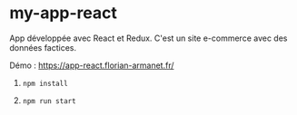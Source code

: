 # my-app-react
App développée avec React et Redux. C'est un site e-commerce avec des données factices.

Démo : https://app-react.florian-armanet.fr/

1. `npm install`

2. `npm run start`
